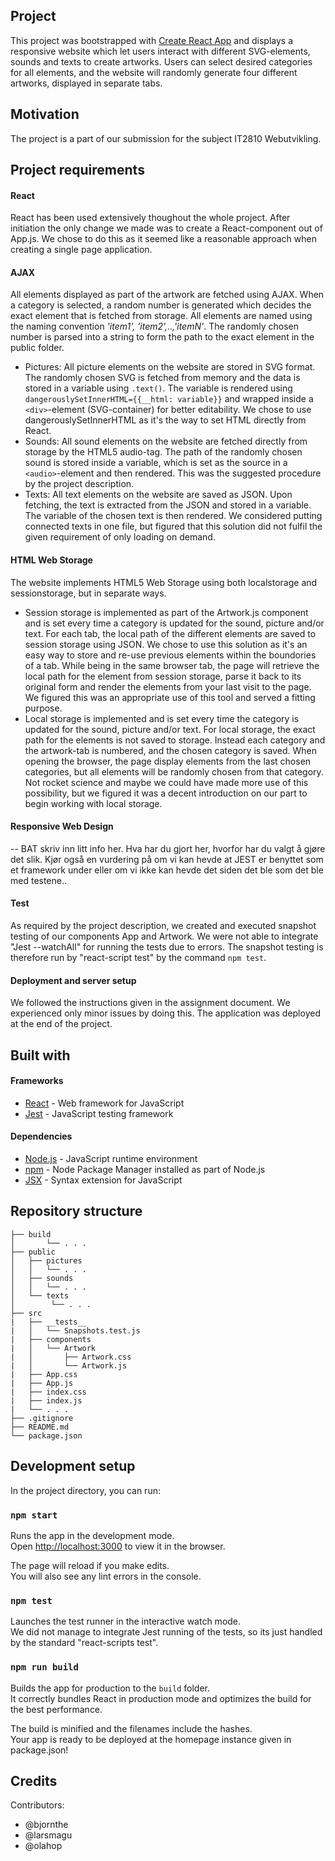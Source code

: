 ## Project

This project was bootstrapped with [Create React App](https://github.com/facebook/create-react-app) and displays a 
responsive website which let users interact with different SVG-elements, sounds and texts to create artworks. 
Users can select desired categories for all elements, and the website will randomly generate four different artworks, 
displayed in separate tabs.

## Motivation
The project is a part of our submission for the subject IT2810 Webutvikling.

## Project requirements

#### React
React has been used extensively thoughout the whole project. 
After initiation the only change we made was to create a React-component out of App.js. 
We chose to do this as it seemed like a reasonable approach when creating a single page application. 


#### AJAX
All elements displayed as part of the artwork are fetched using AJAX. 
When a category is selected, a random number is generated which decides the exact element that is fetched from storage. 
All elements are named using the naming convention *'item1', 'item2',..,'itemN'*. 
The randomly chosen number is parsed into a string to form the path to the exact element in the public folder.

* Pictures: All picture elements on the website are stored in SVG format. The randomly chosen SVG is fetched 
from memory and the data is stored in a variable using ```.text()```. The variable is rendered using 
```dangerouslySetInnerHTML={{__html: variable}}``` and wrapped inside a ```<div>```-element (SVG-container) 
for better editability. We chose to use dangerouslySetInnerHTML as it's the way to set HTML directly from React.
* Sounds: All sound elements on the website are fetched directly from storage by the HTML5 audio-tag. The path of 
the randomly chosen sound is stored inside a variable, which is set as the source in a ```<audio>```-element and then rendered.
This was the suggested procedure by the project description. 
* Texts: All text elements on the website are saved as JSON. Upon fetching, the text is extracted from the JSON and 
stored in a variable. The variable of the chosen text is then rendered. We considered putting connected texts in one file, but 
figured that this solution did not fulfil the given requirement of only loading on demand. 


#### HTML Web Storage
The website implements HTML5 Web Storage using both localstorage and sessionstorage, but in separate ways.

* Session storage is implemented as part of the Artwork.js component and is set every time a category is updated for the sound, 
picture and/or text. For each tab, the local path of the different elements are saved to session storage using JSON. 
We chose to use this solution as it's an easy way to store and re-use previous elements within the boundories of a tab. 
While being in the same browser tab, the page will retrieve the local path for the element from session storage, 
parse it back to its original form and render the elements from your last visit to the page. We figured this was an 
appropriate use of this tool and served a fitting purpose.
* Local storage is implemented and is set every time the category is updated for the sound, 
picture and/or text. For local storage, the exact path for the elements is not saved to storage. Instead each category and 
the artwork-tab is numbered, and the chosen category is saved. 
When opening the browser, the page display elements from the last chosen categories, 
but all elements will be randomly chosen from that category. Not rocket science and maybe we could have made more use of this 
possibility, but we figured it was a decent introduction on our part to begin working with local storage.

#### Responsive Web Design
-- BAT skriv inn litt info her. Hva har du gjort her, hvorfor har du valgt å gjøre det slik. 
Kjør også en vurdering på om vi kan hevde at JEST er benyttet som et framework under eller om vi ikke kan hevde det 
siden det ble som det ble med testene..

#### Test
As required by the project description, we created and executed snapshot testing of our components App and Artwork.
We were not able to integrate "Jest --watchAll" for running the tests due to errors. The snapshot testing is therefore run
by "react-script test" by the command ```npm test```.

#### Deployment and server setup
We followed the instructions given in the assignment document. We experienced only minor issues by doing this. The application was 
deployed at the end of the project. 

## Built with 

#### Frameworks
<ul>
<li><a href="https://github.com/facebook/create-react-app">React</a> - Web framework for JavaScript</li>
<li><a href="https://jestjs.io">Jest</a> - JavaScript testing framework</li>
</ul>

#### Dependencies 
<ul>
<li><a href="https://nodejs.dev/">Node.js</a> - JavaScript runtime environment</li>
<li><a href="https://www.npmjs.com/">npm</a> - Node Package Manager installed as part of Node.js</li>
<li><a href="https://reactjs.org/docs/introducing-jsx.html">JSX</a> - Syntax extension for JavaScript</li>
</ul>

## Repository structure
```
├── build
│       └── . . .
├── public
│   ├── pictures
│   │   └── . . .
│   ├── sounds
│   │   └── . . .
│   └── texts
│        └── . . .
├── src
|   ├── __tests__
|   │   └── Snapshots.test.js
|   ├── components
|   │   └── Artwork
|   │       ├── Artwork.css
|   │       └── Artwork.js
|   ├── App.css
|   ├── App.js
|   ├── index.css
|   ├── index.js
|   └── . . .
├── .gitignore
├── README.md
└── package.json
```

## Development setup

In the project directory, you can run:

### `npm start`

Runs the app in the development mode.<br>
Open [http://localhost:3000](http://localhost:3000) to view it in the browser.

The page will reload if you make edits.<br>
You will also see any lint errors in the console.

### `npm test`

Launches the test runner in the interactive watch mode.<br>
We did not manage to integrate Jest running of the tests, so its just handled by the standard "react-scripts test".

### `npm run build`

Builds the app for production to the `build` folder.<br>
It correctly bundles React in production mode and optimizes the build for the best performance.

The build is minified and the filenames include the hashes.<br>
Your app is ready to be deployed at the homepage instance given in package.json!

## Credits

Contributors:
* @bjornthe
* @larsmagu
* @olahop
